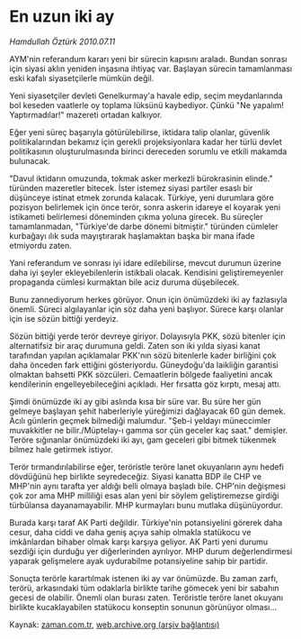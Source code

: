 # En uzun iki ay

*Hamdullah Öztürk 2010.07.11*

<td class="columnist-detail">
<p>AYM'nin referandum kararı yeni bir sürecin kapısını araladı. Bundan sonrası için siyasi aklın yeniden inşasına ihtiyaç var. Başlayan sürecin tamamlanması eski kafalı siyasetçilerle mümkün değil.</p>
<p>
<div id="haberMetinDiv">
<p>Yeni siyasetçiler devleti Genelkurmay'a havale edip, seçim meydanlarında bol keseden vaatlerle oy toplama lüksünü kaybediyor. Çünkü "Ne yapalım! Yaptırmadılar!" mazereti ortadan kalkıyor.
<p>Eğer yeni süreç başarıyla götürülebilirse, iktidara talip olanlar, güvenlik politikalarından bekamız için gerekli projeksiyonlara kadar her türlü devlet politikasının oluşturulmasında birinci dereceden sorumlu ve etkili makamda bulunacak.
<p>"Davul iktidarın omuzunda, tokmak asker merkezli bürokrasinin elinde." türünden mazeretler bitecek. İster istemez siyasi partiler esaslı bir düşünceye istinat etmek zorunda kalacak. Türkiye, yeni durumlara göre pozisyon belirlemek için önce terör, sonra askerin idareye el koyarak yeni istikameti belirlemesi döneminden çıkma yoluna girecek. Bu süreçler tamamlanmadan, "Türkiye'de darbe dönemi bitmiştir." türünden cümleler kurbağayı ılık suda mayıştırarak haşlamaktan başka bir mana ifade etmiyordu zaten.
<p>Yani referandum ve sonrası iyi idare edilebilirse, mevcut durumun üzerine daha iyi şeyler ekleyebilenlerin istikbali olacak. Kendisini geliştiremeyenler propaganda cümlesi kurmaktan bile aciz duruma düşebilecek.
<p>Bunu zannediyorum herkes görüyor. Onun için önümüzdeki iki ay fazlasıyla önemli. Süreci algılayanlar için söz daha yeni başlıyor. Sürece karşı olanlar için ise sözün bittiği yerdeyiz.
<p>Sözün bittiği yerde terör devreye giriyor. Dolayısıyla PKK, sözü bitenler için alternatifsiz bir araç durumuna geldi. Zaten son iki yılda siyasi kanat tarafından yapılan açıklamalar PKK'nın sözü bitenlerle kader birliğini çok daha önceden fark ettiğini gösteriyordu. Güneydoğu'da laikliğin garantisi olmaktan bahsetti PKK sözcüleri. Cemaatlerin bölgede faaliyetini ancak kendilerinin engelleyebileceğini açıkladı. Her fırsatta göz kırptı, mesaj attı.
<p>Şimdi önümüzde iki ay gibi aslında kısa bir süre var. Bu süre her gün gelmeye başlayan şehit haberleriyle yüreğimizi dağlayacak 60 gün demek. Acılı günlerin geçmek bilmediği malumdur. "Şeb-i yeldayı müneccimler muvakkitler ne bilir./Müptelay-ı gamma sor çün geceler kaç saat." demişler. Teröre sığınanlar önümüzdeki iki ayı, gam geceleri gibi bitmek tükenmek bilmez hale getirmek istiyor.
<p>Terör tırmandırılabilirse eğer, teröristle teröre lanet okuyanların aynı hedefi dövdüğünü hep birlikte seyredeceğiz. Siyasi kanatta BDP ile CHP ve MHP'nin aynı tarafta yer aldığı belli olmaya başladı bile. CHP'nin değişmesi çok zor ama MHP milliliği esas alan yeni bir söylem geliştiremezse girdiği türbülansa dayanamayabilir. MHP kurmayları bunu mutlaka düşünüyordur.
<p>Burada karşı taraf AK Parti değildir. Türkiye'nin potansiyelini görerek daha cesur, daha ciddi ve daha geniş açıya sahip olmakla statükocu ve imkânlardan bihaber olmak karşı karşıya geliyor. AK Parti yeni durumu sezdiği için durduğu yer diğerlerinden ayrılıyor. MHP durum değerlendirmesi yaparak gelişmelere ayak uydurabilme potansiyeline sahip bir partidir.
<p>Sonuçta terörle karartılmak istenen iki ay var önümüzde. Bu zaman zarfı, terörü, arkasındaki tüm odaklarla birlikte tarihe gömecek yeni bir sabahın gecesi de olabilir. Önemli olan burası zaten. Teröristle teröre lanet okuyanı birlikte kucaklayabilen statükocu konseptin sonunun görünüyor olması... </p></p></p></p></p></p></p></p></p></p></div>
</p>
<a href="http://web.archive.org/web/20110104232649/mailto:h.ozturk@zaman.com.tr">
</a></td>

Kaynak: [zaman.com.tr](http://zaman.com.tr/yazar.do?yazino=1004411), [web.archive.org (arşiv bağlantısı)](http://web.archive.org/web/20110104232649/http://www.zaman.com.tr/yazar.do?yazino=1004411)
